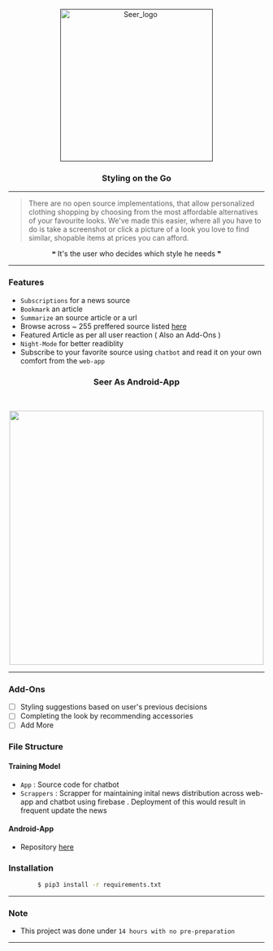 <p align="center">
  <a href="" rel="noopener">
 <img width=300px src="./assets/Briefly.png" alt="Seer_logo"></a>
</p>

<h3 align="center">Styling on the Go</h3>

<div align="center">

</div>

------------------------------------------

>There are no open source implementations, that allow personalized clothing shopping by choosing from the most affordable alternatives of your favourite looks. We've made this easier, where all you have to do is take a screenshot or click a picture of a look you love to find similar, shopable items at prices you can afford.

<div align="center">
&#10077; It's the user who decides which style he needs &#10078;
</div>


------------------------------------------
### Features

- `Subscriptions` for a news source
- `Bookmark` an article
- `Summarize` an source article or a url
- Browse across ~ 255 preffered source listed [here](./App/sources.csv)
- Featured Article as per all user reaction ( Also an Add-Ons )
- `Night-Mode` for better readiblity
- Subscribe to your favorite source using `chatbot` and read it on your own comfort from the `web-app`

<div align="center">

<h3 > Seer As Android-App  </h3>
<br>
<p align="center">
<img src ="./assets/briefly-web.gif" width = 500px>
</p>


</div>

------------------------------------------

### Add-Ons

- [ ] Styling suggestions based on user's previous decisions 
- [ ] Completing the look by recommending accessories
- [ ] Add More

### File Structure


#### Training Model

- `App` : Source code for chatbot
- `Scrappers` : Scrapper for maintaining inital news distribution across web-app and chatbot using firebase . Deployment of this would result in frequent update the news

#### Android-App

- Repository [here](https://github.com/inishchith/Briefly-web/tree/master)

### Installation

```sh
        $ pip3 install -r requirements.txt
```

------------------------------------------
### Note

- This project was done under `14 hours with no pre-preparation`

------------------------------------------
